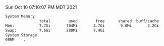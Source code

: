 Sun Oct 10 07:10:07 PM MDT 2021
```bash
System Memory
               total        used        free      shared  buff/cache   available
Mem:           7.7Gi       704Mi       4.7Gi       9.0Mi       2.2Gi       6.7Gi
Swap:          7.6Gi       280Mi       7.4Gi
System Storage
686M	.
```
```bash
